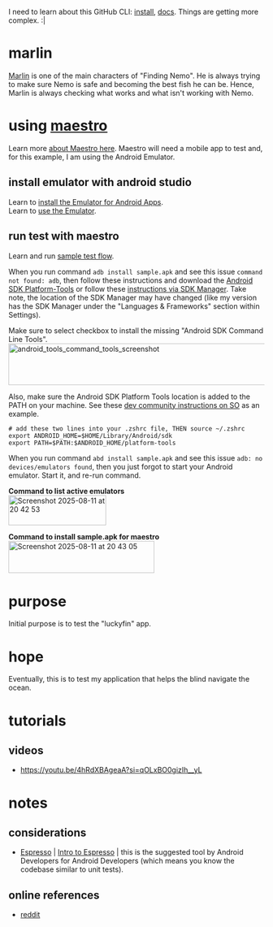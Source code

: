 I need to learn about this GitHub CLI: [install](https://github.com/cli/cli#installation), [docs](https://cli.github.com/).
Things are getting more complex. :|

# marlin
[Marlin](https://pixar.fandom.com/wiki/Marlin) is one of the main characters of "Finding Nemo". He is always trying to make sure Nemo is safe and becoming the best fish he can be. Hence, Marlin is always checking what works and what isn't working with Nemo.

# using [maestro](https://maestro.dev/)
Learn more [about Maestro here](https://docs.maestro.dev/). Maestro will need a mobile app to test and, for this example, I am using the Android Emulator.

## install emulator with android studio
Learn to [install the Emulator for Android Apps](https://developer.android.com/studio/run/emulator).  
Learn to [use the Emulator](https://docs.maestro.dev/getting-started/build-and-install-your-app/android).

## run test with maestro
Learn and run [sample test flow](https://docs.maestro.dev/getting-started/run-a-sample-flow).

When you run command `adb install sample.apk` and see this issue `command not found: adb`, then follow these instructions and download the [Android SDK Platform-Tools](https://developer.android.com/tools/releases/platform-tools) or follow these [instructions via SDK Manager](https://developer.android.com/studio/intro/update#sdk-manager). Take note, the location of the SDK Manager may have changed (like my version has the SDK Manager under the "Languages & Frameworks" section within Settings).

Make sure to select checkbox to install the missing "Android SDK Command Line Tools".
<img width="682" height="82" alt="android_tools_command_tools_screenshot" src="https://github.com/user-attachments/assets/d3fe7841-1047-458c-8e1a-b67bbd160a53" />

Also, make sure the Android SDK Platform Tools location is added to the PATH on your machine. See these [dev community instructions on SO](https://stackoverflow.com/questions/34532063/finding-android-sdk-on-mac-and-adding-to-path) as an example.

```zshrc
# add these two lines into your .zshrc file, THEN source ~/.zshrc
export ANDROID_HOME=$HOME/Library/Android/sdk
export PATH=$PATH:$ANDROID_HOME/platform-tools
```

When you run command `abd install sample.apk` and see this issue `adb: no devices/emulators found`, then you just forgot to start your Android emulator. Start it, and re-run command. 

**Command to list active emulators**  
<img width="192" height="59" alt="Screenshot 2025-08-11 at 20 42 53" src="https://github.com/user-attachments/assets/b8877970-858f-4555-97fd-a606f1011bce" />

**Command to install sample.apk for maestro**  
<img width="287" height="63" alt="Screenshot 2025-08-11 at 20 43 05" src="https://github.com/user-attachments/assets/98ec9829-a963-4272-8e12-28d9029b53a4" />


# purpose
Initial purpose is to test the "luckyfin" app.

# hope
Eventually, this is to test my application that helps the blind navigate the ocean.

# tutorials
## videos
* https://youtu.be/4hRdXBAgeaA?si=qOLxBO0gizIh__yL

# notes
## considerations
* [Espresso](https://developer.android.com/training/testing/espresso) | [Intro to Espresso](https://www.youtube.com/watch?v=lZ8Yx0Azx_A&list=PLuSTZ2_3-OB6CDAK_3KBRwr7xk7rzjW92) | this is the suggested tool by Android Developers for Android Developers (which means you know the codebase similar to unit tests).
## online references
* [reddit](https://www.reddit.com/r/softwaretesting/comments/1g5rder/automated_native_ios_android_app_testing_what_to/)
